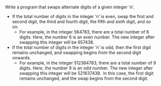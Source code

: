 
Write a program that swaps alternate digits of a given integer 'n'.​

- If the total number of digits in the integer ‘n’ is even, swap the first and second digit, the third and fourth digit, the fifth and sixth digit, and so on. ​​
    - For example, in the integer 564783, there are a total number of 6 digits. Here, the number 6 is an even number. The new integer after swapping this integer will be 657438.
- If the total number of digits in the integer ‘n’ is odd, then the first digit remains unchanged, and swapping begins from the second digit onwards.​​
    - For example, in the integer 512364783, there are a total number of 9 digits. Here, the number 9 is an odd number. The new integer after swapping this integer will be 521637438.  In this case, the first digit remains unchanged, and the swap begins from the second digit. ​
